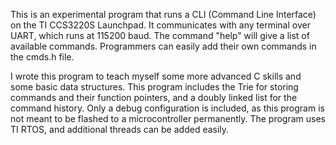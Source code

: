This is an experimental program that runs a CLI (Command Line Interface) on the TI CCS3220S Launchpad.
It communicates with any terminal over UART, which runs at 115200 baud.
The command "help" will give a list of available commands.
Programmers can easily add their own commands in the cmds.h file.

I wrote this program to teach myself some more advanced C skills and some basic data structures.
This program includes the Trie for storing commands and their function pointers, and a doubly linked list for the command history.
Only a debug configuration is included, as this program is not meant to be flashed to a microcontroller permanently.
The program uses TI RTOS, and additional threads can be added easily.